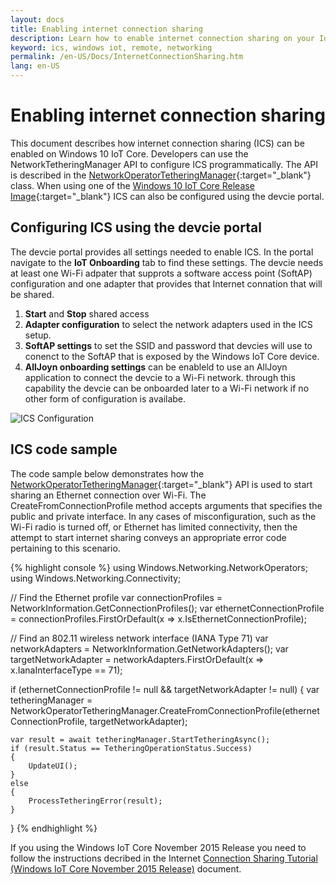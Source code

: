 ```yaml
---
layout: docs
title: Enabling internet connection sharing
description: Learn how to enable internet connection sharing on your IoT Core device by bridging a software Wi-Fi access point and ethernet adapter
keyword: ics, windows iot, remote, networking
permalink: /en-US/Docs/InternetConnectionSharing.htm
lang: en-US
---
```

# Enabling internet connection sharing

This document describes how internet connection sharing (ICS) can be enabled on Windows 10 IoT Core. Developers can use the NetworkTetheringManager API to configure ICS programmatically. The API is described in the [NetworkOperatorTetheringManager](https://msdn.microsoft.com/en-us/library/windows/apps/windows.networking.networkoperators.networkoperatortetheringmanager.aspx){:target="_blank"} class.
When using one of the [Windows 10 IoT Core Release Image](https://developer.microsoft.com/en-us/windows/iot/downloads){:target="_blank"} ICS can also be configured using the devcie portal.

## Configuring ICS using the devcie portal
The devcie portal provides all settings needed to enable ICS. In the portal navigate to the **IoT Onboarding** tab to find these settings. The devcie needs at least one Wi-Fi adpater that supprots a software access point (SoftAP) configuration and one adapter that provides that Internet connation that will be shared.

1. **Start** and **Stop** shared access
2. **Adapter configuration** to select the network adapters used in the ICS setup.
3. **SoftAP settings** to set the SSID and password that devcies will use to conenct to the SoftAP that is exposed by the Windows IoT Core device.
4. **AllJoyn onboarding settings** can be enableld to use an AllJoyn application to connect the devcie to a Wi-Fi network. through this capability the devcie can be onboarded later to a Wi-Fi network if no other form of configuration is availabe.

	
![ICS Configuration]({{site.baseurl}}/Resources/images/InternetConnectionSharing/Portal_ICS_1.png)


## ICS code sample
The code sample below demonstrates how the [NetworkOperatorTetheringManager](https://msdn.microsoft.com/en-us/library/windows/apps/windows.networking.networkoperators.networkoperatortetheringmanager.aspx){:target="_blank"} API is used to start sharing an Ethernet connection over Wi-Fi. The CreateFromConnectionProfile method accepts arguments that specifies the public and private interface. In any cases of misconfiguration, such as the Wi-Fi radio is turned off, or Ethernet has limited connectivity, then the attempt to start internet sharing conveys an appropriate error code pertaining to this scenario.


{% highlight console %}
using Windows.Networking.NetworkOperators;
using Windows.Networking.Connectivity; 

// Find the Ethernet profile
var connectionProfiles = NetworkInformation.GetConnectionProfiles(); 
var ethernetConnectionProfile = connectionProfiles.FirstOrDefault(x => x.IsEthernetConnectionProfile); 

// Find an 802.11 wireless network interface (IANA Type 71)
var networkAdapters = NetworkInformation.GetNetworkAdapters();
var targetNetworkAdapter = networkAdapters.FirstOrDefault(x => x.IanaInterfaceType == 71);

if (ethernetConnectionProfile != null && targetNetworkAdapter != null)
{
    var tetheringManager = NetworkOperatorTetheringManager.CreateFromConnectionProfile(ethernetConnectionProfile, targetNetworkAdapter); 

    var result = await tetheringManager.StartTetheringAsync(); 
    if (result.Status == TetheringOperationStatus.Success)
    {
        UpdateUI();
    }
    else
    {
        ProcessTetheringError(result);
    }
}
{% endhighlight %}

If you using the Windows IoT Core November 2015 Release you need to follow the instructions decribed in the Internet [Connection Sharing Tutorial (Windows IoT Core November 2015 Release)]({{site.baseurl}}/{{page.lang}}/Docs/InternetConnectionSharingIoTCoreNov2015.htm) document.